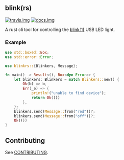 ## blink(rs)

[![travis.img]][travis.url] [![docs.img]][docs.url]

A rust cli tool for controlling the [blink(1)](https://blink1.thingm.com) USB LED light.

### Example

```rs
use std::boxed::Box;
use std::error::Error;

use blinkrs::{Blinkers, Message};

fn main() -> Result<(), Box<dyn Error>> {
    let blinkers: Blinkers = match Blinkers::new() {
        Ok(b) => b,
        Err(_e) => {
            println!("unable to find device");
            return Ok(())
        },
    };
    blinkers.send(Message::from("red"))?;
    blinkers.send(Message::from("off"))?;
    Ok(())
}
```

## Contributing

See [CONTRIBUTING](/CONTRIBUTING.md).

[travis.img]: https://travis-ci.org/dadleyy/blinkrs.svg?branch=master
[travis.url]: https://travis-ci.org/dadleyy/blinkrs
[docs.img]: https://docs.rs/blinkrs/badge.svg
[docs.url]: https://docs.rs/blinkrs
